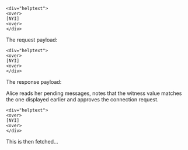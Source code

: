 
~~~~
<div="helptext">
<over>
[NYI]
<over>
</div>
~~~~

The request payload:



~~~~
<div="helptext">
<over>
[NYI]
<over>
</div>
~~~~

The response payload:


Alice reads her pending messages, notes that the witness value matches the one displayed
earlier and approves the connection request.

~~~~
<div="helptext">
<over>
[NYI]
<over>
</div>
~~~~


This is then fetched...


